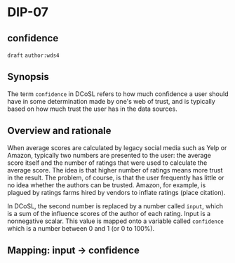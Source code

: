 DIP-07
=====
confidence
-----
`draft` `author:wds4`

## Synopsis

The term `confidence` in DCoSL refers to how much confidence a user should have in some determination made by one's web of trust, and is typically based on how much trust the user has in the data sources.

## Overview and rationale

When average scores are calculated by legacy social media such as Yelp or Amazon, typically two numbers are presented to the user: the average score itself and the number of ratings that were used to calculate the average score. The idea is that higher number of ratings means more trust in the result. The problem, of course, is that the user frequently has little or no idea whether the authors can be trusted. Amazon, for example, is plagued by ratings farms hired by vendors to inflate ratings (place citation). 

In DCoSL, the second number is replaced by a number called `input`, which is a sum of the influence scores of the author of each rating. Input is a nonnegative scalar. This value is mapped onto a variable called `confidence` which is a number between 0 and 1 (or 0 to 100%).

## Mapping: input -> confidence

